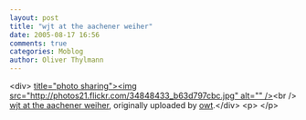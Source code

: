 ```yaml
---
layout: post
title: "wjt at the aachener weiher"
date: 2005-08-17 16:56
comments: true
categories: Moblog
author: Oliver Thylmann
---
```



&lt;div&gt;	[ title=&quot;photo sharing&quot;&gt;&lt;img src=&quot;http://photos21.flickr.com/34848433_b63d797cbc.jpg&quot; alt=&quot;&quot; /&gt;](http://www.flickr.com/photos/oliver/34848433/)&lt;br /&gt;	[wjt at the aachener weiher](http://www.flickr.com/photos/oliver/34848433/), originally uploaded by [owt](http://www.flickr.com/people/oliver/).&lt;/div&gt;				&lt;p&gt;	&lt;/p&gt;


